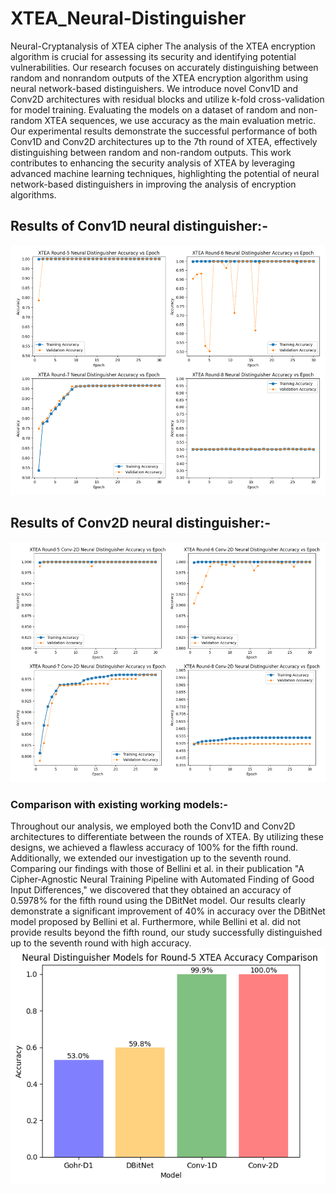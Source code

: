 # XTEA_Neural-Distinguisher
Neural-Cryptanalysis of XTEA cipher
The analysis of the XTEA encryption algorithm is crucial for assessing its security and identifying potential vulnerabilities. Our research focuses on accurately distinguishing between random and nonrandom outputs of the XTEA encryption algorithm using neural network-based distinguishers. We introduce novel Conv1D and Conv2D architectures with residual blocks and utilize k-fold cross-validation for model training. Evaluating the models on a dataset of random and non-random XTEA sequences, we use accuracy as the main evaluation metric. Our experimental results demonstrate the successful performance of both Conv1D and Conv2D architectures up to the 7th round of XTEA, effectively distinguishing between random and non-random outputs. This work contributes to enhancing the security analysis of XTEA by leveraging advanced machine learning techniques, highlighting the potential of neural network-based distinguishers in improving the analysis of encryption algorithms.

## Results of Conv1D neural distinguisher:-
![Alt text](Results/combine.png?raw=true "Conv1D")

## Results of Conv2D neural distinguisher:-
![Alt text](Results/combine_2D.png?raw=true "Conv2D")

### Comparison with existing working models:-
Throughout our analysis, we employed both the Conv1D and Conv2D architectures to differentiate between the rounds of XTEA. By utilizing these designs, we achieved a flawless accuracy of 100% for the fifth round. Additionally, we extended our investigation up to the seventh round. Comparing our findings with those of Bellini et al. in their publication "A Cipher-Agnostic Neural Training Pipeline with Automated Finding of Good Input Differences," we discovered that they obtained an accuracy of 0.5978% for the fifth round using the DBitNet model. Our results clearly demonstrate a significant improvement of 40% in accuracy over the DBitNet model proposed by Bellini et al. Furthermore, while Bellini et al. did not provide results beyond the fifth round, our study successfully distinguished up to the seventh round with high accuracy.
![Alt text](Results/comparison.png?raw=true "comparison")
